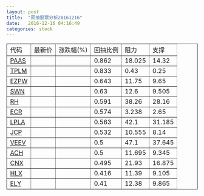 ```yaml
---
layout: post
title:  "回抽股票分析20161216"
date:   2016-12-16 04:16:49
categories: stock
---
```

<script type="text/javascript">
var stockList = []
stockList.push('gb_paas');
stockList.push('gb_tplm');
stockList.push('gb_ezpw');
stockList.push('gb_swn');
stockList.push('gb_rh');
stockList.push('gb_ecr');
stockList.push('gb_lpla');
stockList.push('gb_jcp');
stockList.push('gb_veev');
stockList.push('gb_ach');
stockList.push('gb_cnx');
stockList.push('gb_hlx');
stockList.push('gb_ely');
</script>
<table border="1">
 <tr>
 <td>代码</td>
 <td>最新价</td>
 <td>涨跌幅(%)</td>
 <td>回抽比例</td>
 <td>阻力</td>
 <td>支撑</td>
</tr>
  <tr id="paas">
  <td><a href="http://stock.finance.sina.com.cn/usstock/quotes/PAAS.html" target="_blank">PAAS</a></td><td></td><td></td><td>0.862</td><td>18.025</td><td>14.32</td></tr>
  <tr id="tplm">
  <td><a href="http://stock.finance.sina.com.cn/usstock/quotes/TPLM.html" target="_blank">TPLM</a></td><td></td><td></td><td>0.833</td><td>0.43</td><td>0.25</td></tr>
  <tr id="ezpw">
  <td><a href="http://stock.finance.sina.com.cn/usstock/quotes/EZPW.html" target="_blank">EZPW</a></td><td></td><td></td><td>0.643</td><td>11.75</td><td>9.65</td></tr>
  <tr id="swn">
  <td><a href="http://stock.finance.sina.com.cn/usstock/quotes/SWN.html" target="_blank">SWN</a></td><td></td><td></td><td>0.63</td><td>12.6</td><td>9.505</td></tr>
  <tr id="rh">
  <td><a href="http://stock.finance.sina.com.cn/usstock/quotes/RH.html" target="_blank">RH</a></td><td></td><td></td><td>0.591</td><td>38.26</td><td>28.16</td></tr>
  <tr id="ecr">
  <td><a href="http://stock.finance.sina.com.cn/usstock/quotes/ECR.html" target="_blank">ECR</a></td><td></td><td></td><td>0.574</td><td>3.238</td><td>2.65</td></tr>
  <tr id="lpla">
  <td><a href="http://stock.finance.sina.com.cn/usstock/quotes/LPLA.html" target="_blank">LPLA</a></td><td></td><td></td><td>0.563</td><td>42.1</td><td>31.185</td></tr>
  <tr id="jcp">
  <td><a href="http://stock.finance.sina.com.cn/usstock/quotes/JCP.html" target="_blank">JCP</a></td><td></td><td></td><td>0.532</td><td>10.555</td><td>8.14</td></tr>
  <tr id="veev">
  <td><a href="http://stock.finance.sina.com.cn/usstock/quotes/VEEV.html" target="_blank">VEEV</a></td><td></td><td></td><td>0.5</td><td>47.1</td><td>37.645</td></tr>
  <tr id="ach">
  <td><a href="http://stock.finance.sina.com.cn/usstock/quotes/ACH.html" target="_blank">ACH</a></td><td></td><td></td><td>0.5</td><td>11.695</td><td>9.345</td></tr>
  <tr id="cnx">
  <td><a href="http://stock.finance.sina.com.cn/usstock/quotes/CNX.html" target="_blank">CNX</a></td><td></td><td></td><td>0.495</td><td>21.93</td><td>16.875</td></tr>
  <tr id="hlx">
  <td><a href="http://stock.finance.sina.com.cn/usstock/quotes/HLX.html" target="_blank">HLX</a></td><td></td><td></td><td>0.416</td><td>11.39</td><td>9.105</td></tr>
  <tr id="ely">
  <td><a href="http://stock.finance.sina.com.cn/usstock/quotes/ELY.html" target="_blank">ELY</a></td><td></td><td></td><td>0.41</td><td>12.38</td><td>9.865</td></tr>
</table>
